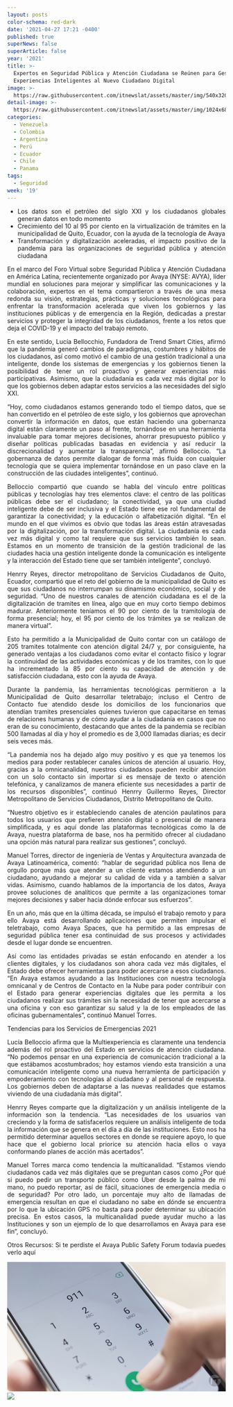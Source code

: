 ```yaml
---
layout: posts
color-schema: red-dark
date: '2021-04-27 17:21 -0400'
published: true
superNews: false
superArticle: false
year: '2021'
title: >-
  Expertos en Seguridad Pública y Atención Ciudadana se Reúnen para Gestionar
  Experiencias Inteligentes al Nuevo Ciudadano Digital
image: >-
  https://raw.githubusercontent.com/itnewslat/assets/master/img/540x320/Seguridad-Ciudadana-p.jpg
detail-image: >-
  https://raw.githubusercontent.com/itnewslat/assets/master/img/1024x680/Seguridad-Ciudadana-g.jpg
categories:
  - Venezuela
  - Colombia
  - Argentina
  - Perú
  - Ecuador
  - Chile
  - Panama
tags:
  - Seguridad
week: '19'
---
```

<ul style="list-style-type: disc; text-align: justify;">
	<li>Los datos son el petróleo del siglo XXI y los ciudadanos globales generan datos en todo momento</li>
	<li>Crecimiento del 10 al 95 por ciento en la virtualización de trámites en la municipalidad de Quito, Ecuador, con la ayuda de la tecnología de Avaya</li>
	<li>Transformación y digitalización aceleradas, el impacto positivo de la pandemia para las organizaciones de seguridad pública y atención ciudadana</li>
</ul>
<p style="text-align: justify;">En el marco del Foro Virtual sobre Seguridad Pública y Atención Ciudadana en América Latina, recientemente organizado por Avaya (NYSE: AVYA), líder mundial en soluciones para mejorar y simplificar las comunicaciones y la colaboración, expertos en el tema compartieron a través de una mesa redonda su visión, estrategias, prácticas y soluciones tecnológicas para enfrentar la transformación acelerada que viven los gobiernos y las instituciones públicas y de emergencia en la Región, dedicadas a prestar servicios y proteger la integridad de los ciudadanos, frente a los retos que deja el COVID-19 y el impacto del trabajo remoto.</p>
<p style="text-align: justify;">En este sentido, Lucía Bellocchio, Fundadora de Trend Smart Cities, afirmó que la pandemia generó cambios de paradigmas, costumbres y hábitos de los ciudadanos, así como motivó el cambio de una gestión tradicional a una inteligente, donde los sistemas de emergencias y los gobiernos tienen la posibilidad de tener un rol proactivo y generar experiencias más participativas. Asimismo, que la ciudadanía es cada vez más digital por lo que los gobiernos deben adaptar estos servicios a las necesidades del siglo XXI.</p>
<p style="text-align: justify;">“Hoy, como ciudadanos estamos generando todo el tiempo datos, que se han convertido en el petróleo de este siglo, y los gobiernos que aprovechan convertir la información en datos, que están haciendo una gobernanza digital están claramente un paso al frente, tornándose en una herramienta invaluable para tomar mejores decisiones, ahorrar presupuesto público y diseñar políticas publicadas basadas en evidencia y así reducir la discrecionalidad y aumentar la transparencia”, afirmó Belloccio. “La gobernanza de datos permite dialogar de forma más fluida con cualquier tecnología que se quiera implementar tornándose en un paso clave en la construcción de las ciudades inteligentes”, continuó.</p>
<p style="text-align: justify;">Belloccio compartió que cuando se habla del vínculo entre políticas públicas y tecnologías hay tres elementos clave: el centro de las políticas públicas debe ser el ciudadano; la conectividad, ya que una ciudad inteligente debe de ser inclusiva y el Estado tiene ese rol fundamental de garantizar la conectividad; y la educación o alfabetización digital. “En el mundo en el que vivimos es obvio que todas las áreas están atravesadas por la digitalización, por la transformación digital. La ciudadanía es cada vez más digital y como tal requiere que sus servicios también lo sean. Estamos en un momento de transición de la gestión tradicional de las ciudades hacia una gestión inteligente donde la comunicación es inteligente y la interacción del Estado tiene que ser también inteligente”, concluyó.</p>
<p style="text-align: justify;">Henrry Reyes, director metropolitano de Servicios Ciudadanos de Quito, Ecuador, compartió que el reto del gobierno de la municipalidad de Quito es que sus ciudadanos no interrumpan su dinamismo económico, social y de seguridad. “Uno de nuestros canales de atención ciudadana es el de la digitalización de tramites en línea, algo que en muy corto tiempo debimos madurar. Anteriormente teníamos el 90 por ciento de la tramitología de forma presencial; hoy, el 95 por ciento de los trámites ya se realizan de manera virtual”.</p>
<p style="text-align: justify;">Esto ha permitido a la Municipalidad de Quito contar con un catálogo de 205 tramites totalmente con atención digital 24/7 y, por consiguiente, ha generado ventajas a los ciudadanos como evitar el contacto físico y lograr la continuidad de las actividades económicas y de los tramites, con lo que ha incrementado la 85 por ciento su capacidad de atención y de satisfacción ciudadana, esto con la ayuda de Avaya.</p>
<p style="text-align: justify;">Durante la pandemia, las herramientas tecnológicas permitieron a la Municipalidad de Quito desarrollar teletrabajo; incluso el Centro de Contacto fue atendido desde los domicilios de los funcionarios que atendían tramites presenciales quienes tuvieron que capacitarse en temas de relaciones humanas y de cómo ayudar a la ciudadanía en casos que no eran de su conocimiento, destacando que antes de la pandemia se recibían 500 llamadas al día y hoy el promedio es de 3,000 llamadas diarias; es decir seis veces más.</p>
<p style="text-align: justify;">“La pandemia nos ha dejado algo muy positivo y es que ya tenemos los medios para poder restablecer canales únicos de atención al usuario. Hoy, gracias a la omnicanalidad, nuestros ciudadanos pueden recibir atención con un solo contacto sin importar si es mensaje de texto o atención telefónica, y canalizamos de manera eficiente sus necesidades a partir de los recursos disponibles”, continuó Henrry Guillermo Reyes, Director Metropolitano de Servicios Ciudadanos, Distrito Metropolitano de Quito.</p>
<p style="text-align: justify;">“Nuestro objetivo es ir estableciendo canales de atención paulatinos para todos los usuarios que prefieren atención digital o presencial de manera simplificada, y es aquí donde las plataformas tecnológicas como la de Avaya, nuestra plataforma de base, nos ha permitido ofrecer al ciudadano una opción más natural para realizar sus gestiones”, concluyó.</p>
<p style="text-align: justify;">Manuel Torres, director de ingeniería de Ventas y Arquitectura avanzada de Avaya Latinoamérica, comentó: “hablar de seguridad pública nos llena de orgullo porque más que atender a un cliente estamos atendiendo a un ciudadano, ayudando a mejorar su calidad de vida y a también a salvar vidas. Asimismo, cuando hablamos de la importancia de los datos, Avaya provee soluciones de analíticos que permite a las organizaciones tomar mejores decisiones y saber hacia dónde enfocar sus esfuerzos”.</p>
<p style="text-align: justify;">En un año, más que en la última década, se impulsó el trabajo remoto y para ello Avaya está desarrollando aplicaciones que permiten impulsar el teletrabajo, como Avaya Spaces, que ha permitido a las empresas de seguridad pública tener esa continuidad de sus procesos y actividades desde el lugar donde se encuentren.</p>
<p style="text-align: justify;">Así como las entidades privadas se están enfocando en atender a los clientes digitales, y los ciudadanos son ahora cada vez más digitales, el Estado debe ofrecer herramientas para poder acercarse a esos ciudadanos. “En Avaya estamos ayudando a las Instituciones con nuestra tecnología omnicanal y de Centros de Contacto en la Nube para poder contribuir con el Estado para generar experiencias digitales que les permita a los ciudadanos realizar sus trámites sin la necesidad de tener que acercarse a una oficina y con eso garantizar su salud y la de los empleados de las oficinas gubernamentales”, continuó Manuel Torres.</p>
<p style="text-align: justify;">Tendencias para los Servicios de Emergencias 2021</p>
<p style="text-align: justify;">Lucía Belloccio afirma que la Multiexperiencia es claramente una tendencia además del rol proactivo del Estado en servicios de atención ciudadana. “No podemos pensar en una experiencia de comunicación tradicional a la que estábamos acostumbrados; hoy estamos viendo esta transición a una comunicación inteligente como una nueva herramienta de participación y empoderamiento con tecnologías al ciudadano y al personal de respuesta. Los gobiernos deben de adaptarse a las nuevas realidades que estamos viviendo de una ciudadanía más digital”.</p>
<p style="text-align: justify;">Henrry Reyes comparte que la digitalización y un análisis inteligente de la información son la tendencia. “Las necesidades de los usuarios van creciendo y la forma de satisfacerlos requiere un análisis inteligente de toda la información que se genera en el día a día de las instituciones. Esto nos ha permitido determinar aquellos sectores en donde se requiere apoyo, lo que hace que el gobierno local priorice su atención hacia ellos o vaya conformando planes de acción más acertados”.</p>
<p style="text-align: justify;">Manuel Torres marca como tendencia la multicanalidad. “Estamos viendo ciudadanos cada vez más digitales que se preguntan casos como ¿Por qué si puedo pedir un transporte público como Uber desde la palma de mi mano, no puedo reportar, así de fácil, situaciones de emergencia media o de seguridad? Por otro lado, un porcentaje muy alto de llamadas de emergencia resultan en que el ciudadano no sabe en dónde se encuentra por lo que la ubicación GPS no basta para poder determinar su ubicación precisa. En estos casos, la multicanalidad puede ayudar mucho a las Instituciones y son un ejemplo de lo que desarrollamos en Avaya para ese fin”, concluyó.</p>
<p style="text-align: justify;">Otros Recursos:
Si te perdiste el Avaya Public Safety Forum todavía puedes verlo aquí</p>

![](https://raw.githubusercontent.com/itnewslat/assets/master/img/540x320/Seguridad-Ciudadana-p.jpg)
<img src="https://tracker.metricool.com/c3po.jpg?hash=56f88a41e39ab42c063cc51676587a04"/>